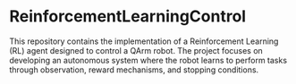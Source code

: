 # ReinforcementLearningControl
This repository contains the implementation of a Reinforcement Learning (RL) agent designed to control a QArm robot. The project focuses on developing an autonomous system where the robot learns to perform tasks through observation, reward mechanisms, and stopping conditions.
